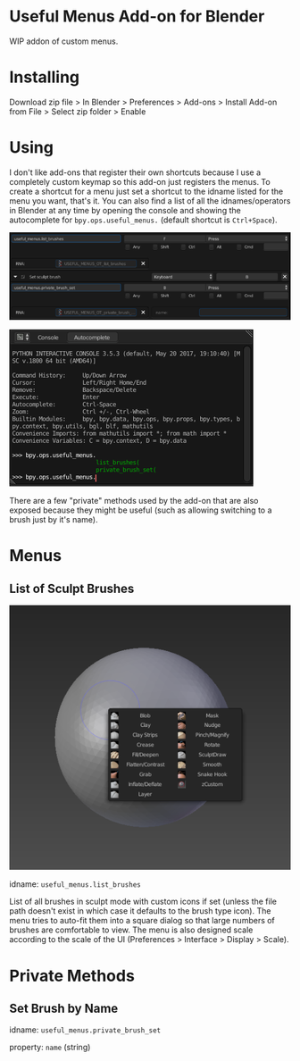 # Useful Menus Add-on for Blender

WIP addon of custom menus.

# Installing

Download zip file > In Blender > Preferences > Add-ons > Install Add-on from File > Select zip folder > Enable

# Using

I don't like add-ons that register their own shortcuts because I use a completely custom keymap so this add-on just registers the menus. To create a shortcut for a menu just set a shortcut to the idname listed for the menu you want, that's it. You can also find a list of all the idnames/operators in Blender at any time by opening the console and showing the autocomplete for `bpy.ops.useful_menus.` (default shortcut is `Ctrl+Space`).

![setting shortcut](example_setting_shortcut.png)

![setting shortcut](example_autocomplete.png)

There are a few "private" methods used by the add-on that are also exposed because they might be useful (such as allowing switching to a brush just by it's name).

# Menus

## List of Sculpt Brushes

![brush list menu](example_sculpt_brush_list.png)

idname: `useful_menus.list_brushes`

List of all brushes in sculpt mode with custom icons if set (unless the file path doesn't exist in which case it defaults to the brush type icon). The menu tries to auto-fit them into a square dialog so that large numbers of brushes are comfortable to view. The menu is also designed scale according to the scale of the UI (Preferences > Interface > Display > Scale).

# Private Methods

## Set Brush by Name

idname: `useful_menus.private_brush_set`

property: `name` (string)
